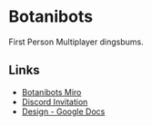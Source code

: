 # Botanibots

First Person Multiplayer dingsbums.

## Links
- [Botanibots Miro](https://miro.com/app/board/uXjVKcKO6xM=/)
- [Discord Invitation](https://discord.gg/wYStFTp9)
- [Design - Google Docs](https://docs.google.com/document/d/1uGArilawmW8ScPUNnmneQ74B3xEWl4UKg_lryi402rw/edit#heading=h.fr6q7su83xf7)
